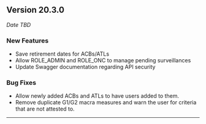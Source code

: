 
## Version 20.3.0
_Date TBD_

### New Features
* Save retirement dates for ACBs/ATLs
* Allow ROLE_ADMIN and ROLE_ONC to manage pending surveillances
* Update Swagger documentation regarding API security

### Bug Fixes
* Allow newly added ACBs and ATLs to have users added to them.
* Remove duplicate G1/G2 macra measures and warn the user for criteria that are not attested to.

---
